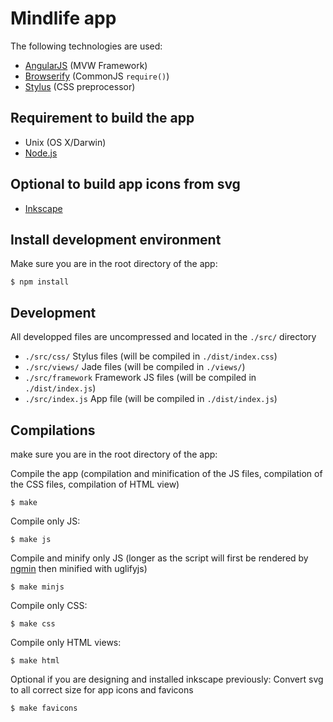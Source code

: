 # Mindlife app

The following technologies are used:

- [AngularJS](http://www.angularjs.org/) (MVW Framework)
- [Browserify](http://browserify.org/) (CommonJS `require()`)
- [Stylus](http://learnboost.github.io/stylus/) (CSS preprocessor)

## Requirement to build the app

- Unix (OS X/Darwin)
- [Node.js](http://nodejs.org/)

## Optional to build app icons from svg

- [Inkscape](http://www.inkscape.org)

## Install development environment

Make sure you are in the root directory of the app:

```
$ npm install
```

## Development

All developped files are uncompressed and located in the `./src/` directory

- `./src/css/` Stylus files (will be compiled in `./dist/index.css`)
- `./src/views/` Jade files (will be compiled in `./views/`)
- `./src/framework` Framework JS files (will be compiled in `./dist/index.js`)
- `./src/index.js` App file (will be compiled in `./dist/index.js`)


## Compilations

make sure you are in the root directory of the app:

Compile the app (compilation and minification of the JS files, compilation of
the CSS files, compilation of HTML view)

```
$ make
```

Compile only JS:

```
$ make js
```

Compile and minify only JS (longer as the script will first be rendered by
[ngmin](https://github.com/btford/ngmin) then minified with uglifyjs)

```
$ make minjs
```

Compile only CSS:

```
$ make css
```

Compile only HTML views:

```
$ make html
```

Optional if you are designing and installed inkscape previously: 
Convert svg to all correct size for app icons and favicons

```
$ make favicons
```
